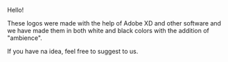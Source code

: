 Hello!

These logos were made with the help of Adobe XD and other software and we have made them in both white and black colors with the addition of "ambience".

If you have na idea, feel free to suggest to us.
